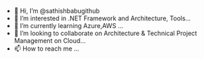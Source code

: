 - 👋 Hi, I’m @sathishbabugithub
- 👀 I’m interested in .NET Framework and Architecture, Tools...
- 🌱 I’m currently learning Azure,AWS ...
- 💞️ I’m looking to collaborate on Architecture & Technical Project Management on Cloud...
- 📫 How to reach me ...

<!---
sathishbabugithub/sathishbabugithub is a ✨ special ✨ repository because its `README.md` (this file) appears on your GitHub profile.
You can click the Preview link to take a look at your changes.
--->
